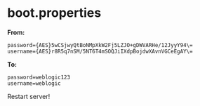 # boot.properties

**From:**
```properties
password={AES}5wCSjwyQtBoNMpXkW2Fj5LZJO+gDWVARHe/12JyyY94\=
username={AES}r8R5q7nSM/5NT6T4mSOQJiIXdpBojdwXAvnVGCeEgAY\=
```

**To:**
```properties
password=weblogic123
username=weblogic
```

Restart server!
